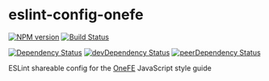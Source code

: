 # eslint-config-onefe

[![NPM version][npm-badge]][npm] [![Build Status][travis-ci-image]][travis-ci-url]

[![Dependency Status][deps-badge]][deps]
[![devDependency Status][dev-deps-badge]][dev-deps]
[![peerDependency Status][peer-deps-badge]][peer-deps]

ESLint shareable config for the [OneFE](https://github.com/OneFE) JavaScript style guide



[npm-badge]: http://badge.fury.io/js/eslint-config-onefe.svg
[npm]: https://www.npmjs.com/package/eslint-config-onefe

[deps-badge]: https://david-dm.org/onefe/eslint-config-onefe.svg
[deps]: https://david-dm.org/onefe/eslint-config-onefe

[dev-deps-badge]: https://david-dm.org/onefe/eslint-config-onefe/dev-status.svg
[dev-deps]: https://david-dm.org/onefe/eslint-config-onefe#info=devDependencies

[peer-deps-badge]: https://david-dm.org/onefe/eslint-config-onefe/peer-status.svg
[peer-deps]: https://david-dm.org/onefe/eslint-config-onefe#info=peerDependencies 

[travis-ci-image]: https://travis-ci.org/onefe/eslint-config-onefe.svg
[travis-ci-url]: https://travis-ci.org/onefe/eslint-config-onefe

